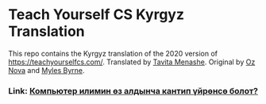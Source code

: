 # Teach Yourself CS Kyrgyz Translation

This repo contains the Kyrgyz translation of the 2020 version of https://teachyourselfcs.com/. Translated by [Tavita Menashe](https://github.com/tavigul). Original by [Oz Nova](https://twitter.com/oznova_) and [Myles Byrne](https://twitter.com/quackingduck).


### Link: [Компьютер илимин өз алдынча кантип үйрөнсө болот?](https://github.com/tavigul/teachyourselfCS-KG/blob/380c79cc98cb374f5897a038815956e19d331bae/Teach_yourself_cs-2020-KG.md)

